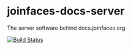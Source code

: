 # joinfaces-docs-server
The server software behind docs.joinfaces.org

[![Build Status](https://travis-ci.org/joinfaces/joinfaces-docs-server.svg?branch=master)](https://travis-ci.org/joinfaces/joinfaces-docs-server)
